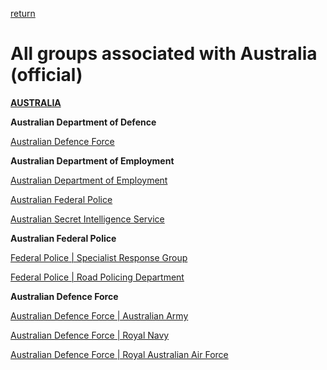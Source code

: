 [return](https://github.com/EXYZED/AustralianPublicRepository/blob/PublicInformation/README.md)

# All groups associated with Australia (official)

[**AUSTRALIA**](https://www.roblox.com/My/Groups.aspx?gid=3158181)

**Australian Department of Defence**

[Australian Defence Force](https://www.roblox.com/My/Groups.aspx?gid=3223022)

**Australian Department of Employment**

[Australian Department of Employment](https://www.roblox.com/Groups/group.aspx?gid=3223198)

[Australian Federal Police](https://www.roblox.com/My/Groups.aspx?gid=3158310)

[Australian Secret Intelligence Service](https://www.roblox.com/My/Groups.aspx?gid=3189276)

**Australian Federal Police**

[Federal Police | Specialist Response Group](https://www.roblox.com/My/Groups.aspx?gid=3186428)

[Federal Police | Road Policing Department](https://www.roblox.com/Groups/group.aspx?gid=3184620)

**Australian Defence Force**

[Australian Defence Force | Australian Army](https://www.roblox.com/Groups/group.aspx?gid=3223119)

[Australian Defence Force | Royal Navy](https://www.roblox.com/Groups/group.aspx?gid=3229845)

[Australian Defence Force | Royal Australian Air Force](https://www.roblox.com/Groups/group.aspx?gid=3229853)
